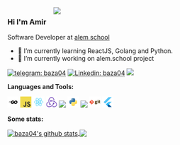 <img align='right' src="https://i.imgur.com/H2xbvrS_d.webp?maxwidth=728&fidelity=grand" width="400">

### Hi I'm Amir 

Software Developer at <a href="https://alem.school/">alem school</a>
           
- 🌱 I’m currently learning ReactJS, Golang and Python.
- 🔭 I’m currently working on alem.school project


[![telegram: baza04](https://img.shields.io/badge/-baza04-blue?style=flat-square&logo=telegram&logoColor=white&link=https://t.me/baza04)](https://t.me/baza04)
[![Linkedin: baza04](https://img.shields.io/badge/-baza04-blue?style=flat-square&logo=Linkedin&logoColor=white&link=https://www.linkedin.com/in/baza04/)](https://www.linkedin.com/in/baza04/)
[![](https://komarev.com/ghpvc/?username=baza04&style=flat&color=blue&label=Visitors)](https://github.com/baza04)

**Languages and Tools:**

<code><img height="25" src="https://raw.githubusercontent.com/github/explore/80688e429a7d4ef2fca1e82350fe8e3517d3494d/topics/go/go.png"></code>
<code><img height="25" src="https://raw.githubusercontent.com/github/explore/80688e429a7d4ef2fca1e82350fe8e3517d3494d/topics/javascript/javascript.png"></code>
<code><img height="25" src="https://raw.githubusercontent.com/github/explore/80688e429a7d4ef2fca1e82350fe8e3517d3494d/topics/react/react.png"></code>
<code><img height="25" src="https://raw.githubusercontent.com/github/explore/80688e429a7d4ef2fca1e82350fe8e3517d3494d/topics/redux/redux.png"></code>
<code><img height="25" src="https://material-ui.com/static/logo_raw.svg"></code>
<code><img height="25" src="https://raw.githubusercontent.com/github/explore/80688e429a7d4ef2fca1e82350fe8e3517d3494d/topics/python/python.png"></code>
<code><img height="25" src="https://bashlogo.com/img/symbol/png/full_colored_dark.png"></code>
<code><img height="25" src="https://raw.githubusercontent.com/github/explore/80688e429a7d4ef2fca1e82350fe8e3517d3494d/topics/git/git.png"></code>
<code><img height="25" src="https://raw.githubusercontent.com/github/explore/80688e429a7d4ef2fca1e82350fe8e3517d3494d/topics/flutter/flutter.png"></code>

**Some stats:**

<a href="https://github.com/baza04">
  <img align="center" src="https://github-readme-stats.vercel.app/api?username=baza04&show_icons=true&theme=chartreuse-dark" alt="baza04's github stats" width="53.8%" />
</a>
<a href="https://github.com/baza04">
  <img align="center" src="https://github-readme-stats.vercel.app/api/top-langs/?username=baza04&layout=compact&theme=dark" width="45%"/>
</a>


<!--
**baza04/baza04** is a ✨ _special_ ✨ repository because its `README.md` (this file) appears on your GitHub profile.

Here are some ideas to get you started:

- 🔭 I’m currently working on ...
- 🌱 I’m currently learning Golang, JavaScript
- 👯 I’m looking to collaborate on ...
- 🤔 I’m looking for help with ...
- 💬 Ask me about ...
- 📫 How to reach me: https://www.linkedin.com/in/baza04/
- 😄 Pronouns: ...
- ⚡ Fun fact: ... 
-->

